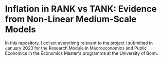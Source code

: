# Inflation in RANK vs TANK: Evidence from Non-Linear Medium-Scale Models

In this repository, I collect everything relevant to the project I submitted in January 2023 for the Research Module in Macroeconomics and Public Economics in the Economics Master's programme at the University of Bonn.
